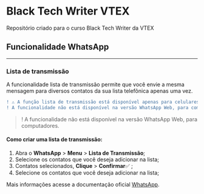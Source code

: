 # Black Tech Writer VTEX
Repositório criado para o curso Black Tech Writer da VTEX

## Funcionalidade WhatsApp
***

### Lista de transmissão
<p>A funcionalidade lista de transmissão permite que você envie a mesma mensagem para diversos contatos da sua lista telefônica apenas uma vez.</p>

```diff
! ⚠️ A função lista de transmissão está disponível apenas para celulares.
! A funcionalidade não está disponível na versão WhatsApp Web, para computadores.
```
>! A funcionalidade não está disponível na versão WhatsApp Web, para computadores.

#### Como criar uma lista de transmissão:
<ol>
  <li> Abra o <strong>WhatsApp</strong> > <strong>Menu</strong>  > <strong>Lista de Transmissão</strong>;</li>
  <li> Selecione os contatos que você deseja adicionar na lista;</li>
  <li> Contatos selecionados, <strong>Clique</strong> > <strong>Confirmar</strong>✅ ;</li>
  <li> Selecione os contatos que você deseja adicionar na lista;</li>

</li>
</ol>










Mais informações acesse a documentação oficial [WhatsApp](https://faq.whatsapp.com/).
